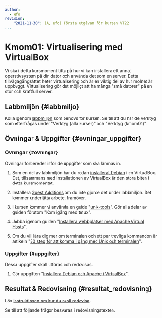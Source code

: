 ```yaml
---
author:
  - efo
revision:
    "2021-11-30": (A, efo) Första utgåvan för kursen VT22.
...
```

Kmom01: Virtualisering med VirtualBox
==================================

Vi ska i detta kursmoment titta på hur vi kan installera ett annat operativsystem på din dator och använda det som en server. Detta tillvägagångsättet heter virtualisering och är en viktig del av hur molnet är uppbyggt. Virtualisering gör det möjligt att ha många "små datorer" på en stor och kraftfull server.



<!--more-->



Labbmiljön  {#labbmiljo}
---------------------------------

Kolla igenom [labbmiljön](./../labbmiljo/inledning) som behövs för kursen. Se till att du har de verktyg som efterfrågas under "Verktyg (alla kurser)" och "Verktyg (kmom01)".



Övningar & Uppgifter  {#ovningar_uppgifter}
-------------------------------------------

### Övningar {#ovningar}

Övningar förbereder inför de uppgifter som ska lämnas in.

1. Som en del av labbmiljön har du redan [installerat Debian](guide/virtualbox/installera-os) i en VirtualBox. Det, tillsammans med installationen av VirtualBox är den stora biten i detta kursmomentet.

1. Installera [Guest Additions](guide/virtualbox/guest-additions) om du inte gjorde det under labbmiljön. Det kommer underlätta arbetet framöver.

1. I kursen kommer vi använda en guide "[unix-tools](guide/unix-tools)". Gör alla delar av guiden förutom "Kom igång med tmux".

1. Jobba igenom guiden "[Installera webbplatser med Apache Virtual Hosts](kunskap/installera-webbplatser-med-apache-name-based-virtual-hosts)".

1. Om du vill lära dig mer om terminalen och ett par trevliga kommandon är artikeln "[20 steg för att komma i gång med Unix och terminalen](https://dbwebb.se/kunskap/20-steg-for-att-komma-i-gang-med-unix-och-terminalen)".



### Uppgifter {#uppgifter}

Dessa uppgifter skall utföras och redovisas.

1. Gör uppgiften "[Installera Debian och Apache i VirtualBox](uppgift/installera-debian-som-server-och-apache)".



Resultat & Redovisning  {#resultat_redovisning}
-----------------------------------------------

Läs [instruktionen om hur du skall redovisa](./../redovisa).

Se till att följande frågor besvaras i redovisningstexten.
